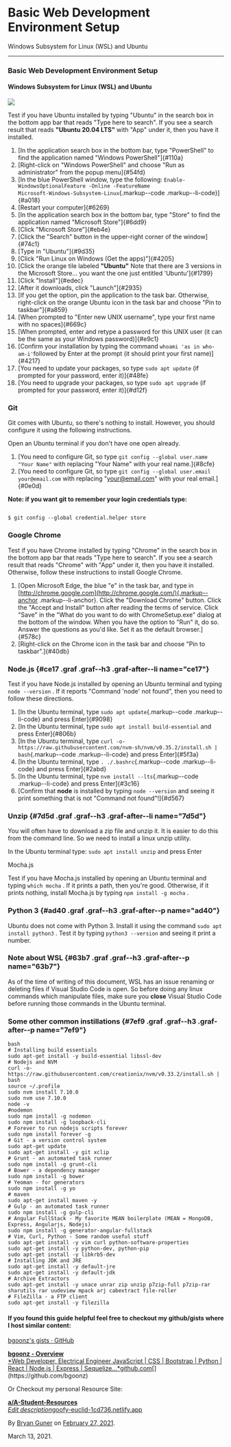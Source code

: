 Basic Web Development Environment Setup 
=======================================


Windows Subsystem for Linux (WSL) and Ubuntu




------------------------------------------------------------------------


### Basic Web Development Environment Setup

#### Windows Subsystem for Linux (WSL) and Ubuntu 

 

![](https://cdn-images-1.medium.com/max/800/0*aqKP1drNHmNm34zz.jpg) 

Test if you have Ubuntu installed by typing "Ubuntu" in the search box
in the bottom app bar that reads "Type here to search". If you see a
search result that reads **"Ubuntu 20.04 LTS"** with "App" under it,
then you have it installed.

 

1.  [In the application search box in the bottom bar, type "PowerShell"
    to find the application named "Windows PowerShell"]{#110a}
2.  [Right-click on "Windows PowerShell" and choose "Run as
    administrator" from the popup menu]{#54fd}
3.  [In the blue PowerShell window, type the following:
    `Enable-WindowsOptionalFeature -Online -FeatureName                   Microsoft-Windows-Subsystem-Linux`{.markup--code
    .markup--li-code}]{#a018}
4.  [Restart your computer]{#6269}
5.  [In the application search box in the bottom bar, type "Store" to
    find the application named "Microsoft Store"]{#6dd9}
6.  [Click "Microsoft Store"]{#eb4e}
7.  [Click the "Search" button in the upper-right corner of the
    window]{#74c1}
8.  [Type in "Ubuntu"]{#9d35}
9.  [Click "Run Linux on Windows (Get the apps)"]{#4205}
10. [Click the orange tile labeled **"Ubuntu"** Note that there are 3
    versions in the Microsoft Store... you want the one just entitled
    'Ubuntu']{#1799}
11. [Click "Install"]{#edec}
12. [After it downloads, click "Launch"]{#2935}
13. [If you get the option, pin the application to the task bar.
    Otherwise, right-click on the orange Ubuntu icon in the task bar and
    choose "Pin to taskbar"]{#a859}
14. [When prompted to "Enter new UNIX username", type your first name
    with no spaces]{#669c}
15. [When prompted, enter and retype a password for this UNIX user (it
    can be the same as your Windows password)]{#e9c1}
16. [Confirm your installation by typing the command
    `whoami 'as in who-am-i'`followed by
    Enter at the prompt (it should print your first name)]{#4217}
17. [You need to update your packages, so type
    `sudo apt update` (if prompted for
    your password, enter it)]{#48fe}
18. [You need to upgrade your packages, so type
    `sudo apt upgrade` (if prompted for
    your password, enter it)]{#d12f}

### Git
Git comes with Ubuntu, so there's nothing to install. However, you
should configure it using the following instructions.

 Open an Ubuntu terminal if you don't have one open already.

1.  [You need to configure Git, so type
    `git config --global user.name "Your Name"` with replacing \"Your Name\" with your real
    name.]{#8cfe}
2.  [You need to configure Git, so type
    `git config --global user.email your@email.com` with replacing \"<your@email.com>\" with your real
    email.]{#0e0d}

**Note: if you want git to remember your login credentials type:**

```
 
$ git config --global credential.helper store
```


 

### Google Chrome 

Test if you have Chrome installed by typing "Chrome" in the search box
in the bottom app bar that reads "Type here to search". If you see a
search result that reads "Chrome" with "App" under it, then you have it
installed. Otherwise, follow these instructions to install Google
Chrome.

 

1.  [Open Microsoft Edge, the blue "e" in the task bar, and type in
    [http://chrome.google.com](http://chrome.google.com/){.markup--anchor
    .markup--li-anchor}. Click the "Download Chrome" button. Click the
    "Accept and Install" button after reading the terms of service.
    Click "Save" in the "What do you want to do with ChromeSetup.exe"
    dialog at the bottom of the window. When you have the option to
    "Run" it, do so. Answer the questions as you'd like. Set it as the
    default browser.]{#578c}
2.  [Right-click on the Chrome icon in the task bar and choose "Pin to
    taskbar".]{#40db}

### Node.js {#ce17 .graf .graf--h3 .graf-after--li name="ce17"}

Test if you have Node.js installed by opening an Ubuntu terminal and
typing `node --version` . If it reports
\"Command \'node\' not found\", then you need to follow these
directions.

1.  [In the Ubuntu terminal, type `sudo apt update`{.markup--code
    .markup--li-code} and press Enter]{#9098}
2.  [In the Ubuntu terminal, type
    `sudo apt install build-essential`
    and press Enter]{#806b}
3.  [In the Ubuntu terminal, type
    `curl -o-                   https://raw.githubusercontent.com/nvm-sh/nvm/v0.35.2/install.sh | bash`{.markup--code
    .markup--li-code} and press Enter]{#5f3a}
4.  [In the Ubuntu terminal, type `. ./.bashrc`{.markup--code
    .markup--li-code} and press Enter]{#2abd}
5.  [In the Ubuntu terminal, type `nvm install --lts`{.markup--code
    .markup--li-code} and press Enter]{#3c16}
6.  [Confirm that **node** is installed by typing
    `node --version` and seeing it print
    something that is not \"Command not found\"!]{#d567}

### Unzip {#7d5d .graf .graf--h3 .graf-after--li name="7d5d"}

You will often have to download a zip file and unzip it. It is easier to
do this from the command line. So we need to install a linux unzip
utility.

 In the Ubuntu terminal type: `sudo apt install unzip` and press Enter

 Mocha.js

Test if you have Mocha.js installed by opening an Ubuntu terminal and
typing `which mocha` . If it prints a
path, then you\'re good. Otherwise, if it prints nothing, install
Mocha.js by typing `npm install -g mocha` .

 

### Python 3 {#ad40 .graf .graf--h3 .graf-after--p name="ad40"}

Ubuntu does not come with Python 3. Install it using the command
`sudo apt install python3` . Test it by
typing `python3 --version`  and seeing it
print a number.

 

### Note about WSL {#63b7 .graf .graf--h3 .graf-after--p name="63b7"}

 

As of the time of writing of this document, WSL has an issue renaming or
deleting files if Visual Studio Code is open. So before doing any linux
commands which manipulate files, make sure you **close** Visual Studio
Code before running those commands in the Ubuntu terminal.

 

### Some other common instillations {#7ef9 .graf .graf--h3 .graf-after--p name="7ef9"}

```
bash
# Installing build essentials
sudo apt-get install -y build-essential libssl-dev
# Nodejs and NVM
curl -o- https://raw.githubusercontent.com/creationix/nvm/v0.33.2/install.sh | bash
source ~/.profile
sudo nvm install 7.10.0
sudo nvm use 7.10.0
node -v
#nodemon
sudo npm install -g nodemon
sudo npm install -g loopback-cli
# Forever to run nodejs scripts forever
sudo npm install forever -g
# Git - a version control system
sudo apt-get update
sudo apt-get install -y git xclip
# Grunt - an automated task runner
sudo npm install -g grunt-cli
# Bower - a dependency manager
sudo npm install -g bower
# Yeoman - for generators
sudo npm install -g yo
# maven
sudo apt-get install maven -y
# Gulp - an automated task runner
sudo npm install -g gulp-cli
# Angular FullStack - My favorite MEAN boilerplate (MEAN = MongoDB, Express, Angularjs, Nodejs)
sudo npm install -g generator-angular-fullstack
# Vim, Curl, Python - Some random useful stuff
sudo apt-get install -y vim curl python-software-properties
sudo apt-get install -y python-dev, python-pip
sudo apt-get install -y libkrb5-dev
# Installing JDK and JRE
sudo apt-get install -y default-jre
sudo apt-get install -y default-jdk
# Archive Extractors
sudo apt-get install -y unace unrar zip unzip p7zip-full p7zip-rar sharutils rar uudeview mpack arj cabextract file-roller
# FileZilla - a FTP client
sudo apt-get install -y filezilla
```


#### If you found this guide helpful feel free to checkout my github/gists where I host similar content: 

[bgoonz's gists ·
GitHub](https://gist.github.com/bgoonz) 

[**bgoonz - Overview**\
*Web Developer, Electrical Engineer JavaScript \| CSS \| Bootstrap \|
Python \| React \| Node.js \| Express \|
Sequelize...*github.com](https://github.com/bgoonz "https://github.com/bgoonz")[](https://github.com/bgoonz) 


Or Checkout my personal Resource Site:


[**a/A-Student-Resources**\
*Edit
description*goofy-euclid-1cd736.netlify.app]( https://web-dev-resource-hub.netlify.app/ " https://web-dev-resource-hub.netlify.app/") []( https://web-dev-resource-hub.netlify.app/) 






By [Bryan Guner](https://medium.com/@bryanguner) on
[February 27, 2021](https://medium.com/p/9f36c3f15afe).

 March 13, 2021.
